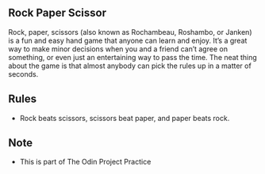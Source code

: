 ## Rock Paper Scissor
Rock, paper, scissors (also known as Rochambeau, Roshambo, or Janken) is a fun and easy hand game that anyone can learn and enjoy. It’s a great way to make minor decisions when you and a friend can’t agree on something, or even just an entertaining way to pass the time. The neat thing about the game is that almost anybody can pick the rules up in a matter of seconds.

## Rules
* Rock beats scissors, scissors beat paper, and paper beats rock.

## Note
* This is part of The Odin Project Practice